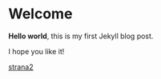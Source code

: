 # Welcome

**Hello world**, this is my first Jekyll blog post.

I hope you like it!

[strana2](https://github.com/RichiDev/Atari-SIO2SD-Igi-Version/.assets/index.md)
